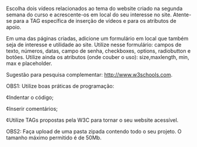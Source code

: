 Escolha dois vídeos relacionados ao tema do website criado na segunda semana do curso e acrescente-os em local do seu interesse no site. Atente-se para a TAG específica de inserção de vídeos e para os atributos de apoio. 

Em uma das páginas criadas, adicione um formulário em local que também seja de interesse e utilidade ao site. Utilize nesse formulário: campos de texto, números, datas, campo de senha, checkboxes, options, radiobutton e botões. Utilize ainda os atributos (onde couber o uso): size,maxlength, min, max e placeholder. 

Sugestão para pesquisa complementar: http://www.w3schools.com.

OBS1: Utilize boas práticas de programação:

¢Indentar o código;

¢Inserir comentários;

¢Utilize TAGs propostas pela W3C para tornar o seu website acessível.

OBS2: Faça upload de uma pasta zipada contendo todo o seu projeto. O tamanho máximo permitido é de 50Mb.
